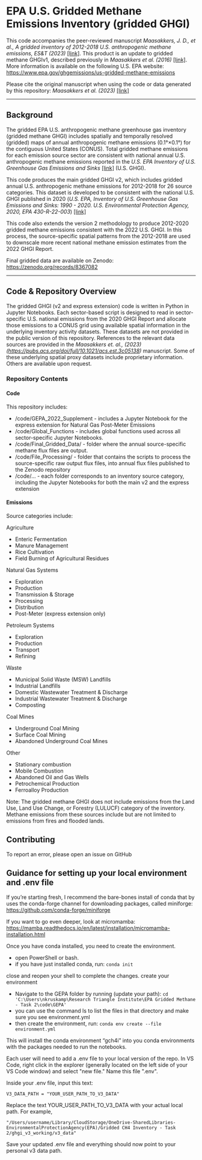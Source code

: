 # EPA U.S. Gridded Methane Emissions Inventory (gridded GHGI)

This code accompanies the peer-reviewed manuscript _Maasakkers, J. D., et al., A gridded inventory of 2012-2018 U.S. anthropogenic methane emissions, ES&T (2023)_ [[link]](https://pubs.acs.org/doi/full/10.1021/acs.est.3c05138). This product is an update to gridded methane GHGIv1, described previously in _Maasakkers et al. (2016)_ [[link]](https://pubs.acs.org/doi/10.1021/acs.est.6b02878). More information is available on the following U.S. EPA website: https://www.epa.gov/ghgemissions/us-gridded-methane-emissions

Please cite the original manuscript when using the code or data generated by this repository: _Maasakkers et al. (2023)_ [[link]](https://pubs.acs.org/doi/full/10.1021/acs.est.3c05138)


********
## Background
The gridded EPA U.S. anthropogenic methane greenhouse gas inventory (gridded methane GHGI) includes spatially and temporally resolved (gridded) maps of annual anthropogenic methane emissions (0.1°×0.1°) for the contiguous United States (CONUS). Total gridded methane emissions for each emission source sector are consistent with national annual U.S. anthropogenic methane emissions reported in the _U.S. EPA Inventory of U.S. Greenhouse Gas Emissions and Sinks_ [[link]](https://www.epa.gov/ghgemissions/inventory-us-greenhouse-gas-emissions-and-sinks) (U.S. GHGI).

This code produces the main gridded GHGI v2, which includes gridded annual U.S. anthropogenic methane emissions for 2012-2018 for 26 source categories. This dataset is developed to be consistent with the national U.S. GHGI published in 2020 (_U.S. EPA, Inventory of U.S. Greenhouse Gas Emissions and Sinks: 1990 - 2020. U.S. Environmental Protection Agency, 2020, EPA 430-R-22-003_) [[link]](https://www.epa.gov/ghgemissions/inventory-us-greenhouse-gas-emissions-and-sinks-1990-2018)

This code also extends the version 2 methodology to produce 2012-2020 gridded methane emissions consistent with the 2022 U.S. GHGI. In this process, the source-specific spatial patterns from the 2012-2018 are used to downscale more recent national methane emission estimates from the 2022 GHGI Report.

Final gridded data are available on Zenodo: https://zenodo.org/records/8367082

*********
## Code & Repository Overview

The gridded GHGI (v2 and express extension) code is written in Python in Jupyter Notebooks. Each sector-based script is designed to read in sector-specific U.S. national emissions from the 2020 GHGI Report and allocate those emissions to a CONUS grid using available spatial information in the underlying inventory activity datasets. These datasets are not provided in the public version of this repository. References to the relevant data sources are provided in the _Maasakkers et. al., (2023)(https://pubs.acs.org/doi/full/10.1021/acs.est.3c05138)_ manuscript. Some of these underlying spatial proxy datasets include proprietary information. Others are available upon request. 


### Repository Contents

#### Code
This repository includes:
- /code/GEPA_2022_Supplement - includes a Jupyter Notebook for the express extension for Natural Gas Post-Meter Emissions
- /code/Global_Functions - includes global functions used across all sector-specific Jupyter Notebooks.
- /code/Final_Gridded_Data/ - folder where the annual source-specific methane flux files are output.
- /code/File_Processing/ - folder that contains the scripts to process the source-specific raw output flux files, into annual flux files published to the Zenodo repository
- /code/...  - each folder corresponds to an inventory source category, including the Jupyter Notebooks for both the main v2 and the express extension




#### Emissions
Source categories include:

Agriculture
- Enteric Fermentation
- Manure Management
- Rice Cultivation
- Field Burning of Agricultural Residues

Natural Gas Systems
- Exploration
- Production
- Transmission & Storage
- Processing
- Distribution
- Post-Meter (express extension only)

Petroleum Systems
- Exploration
- Production
- Transport
- Refining

Waste
- Municipal Solid Waste (MSW) Landfills
- Industrial Landfills
- Domestic Wastewater Treatment & Discharge
- Industrial Wastewater Treatment & Discharge
- Composting

Coal Mines
- Underground Coal Mining
- Surface Coal Mining
- Abandoned Underground Coal Mines

Other
- Stationary combustion
- Mobile Combustion
- Abandoned Oil and Gas Wells
- Petrochemical Production
- Ferroalloy Production

Note: The gridded methane GHGI does not include emissions from the Land Use, Land Use Change, or Forestry (LULUCF) category of the inventory. Methane emissions from these sources include but are not limited to emissions from fires and flooded lands.

## Contributing
To report an error, please open an issue on GitHub

## Guidance for setting up your local environment and .env file

If you’re starting fresh, I recommend the bare-bones install of conda that by uses the conda-forge channel for downloading packages, called miniforge:
https://github.com/conda-forge/miniforge

If you want to go even deeper, look at micromamba: https://mamba.readthedocs.io/en/latest/installation/micromamba-installation.html

Once you have conda installed, you need to create the environment.
- open PowerShell or bash.
- if you have just installed conda, run:
```conda init```

close and reopen your shell to complete the changes.
create your environment
- Navigate to the GEPA folder by running (update your path):
```cd 'C:\Users\nkruskamp\Research Triangle Institute\EPA Gridded Methane - Task 2\code\GEPA'```
- you can use the command ls to list the files in that directory and make sure you see environment.yml
- then create the environment, run:
```conda env create --file environment.yml```

This will install the conda environment “gch4i” into you conda environments with the packages needed to run the notebooks.

Each user will need to add a .env file to your local version of the repo. In VS Code, right click in the explorer (generally located on the left side of your VS Code window) and select "new file." Name this file ".env". 

Inside your .env file, input this text:

```V3_DATA_PATH = "YOUR_USER_PATH_TO_V3_DATA"```

Replace the text YOUR_USER_PATH_TO_V3_DATA with your actual local path. For example,

```"/Users/username/Library/CloudStorage/OneDrive-SharedLibraries-EnvironmentalProtectionAgency(EPA)/Gridded CH4 Inventory - Task 2/ghgi_v3_working/v3_data"```

Save your updated .env file and everything should now point to your personal v3 data path.
